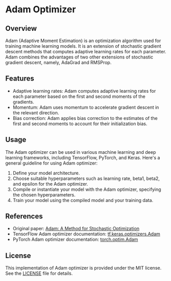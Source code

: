 # Adam Optimizer

## Overview
Adam (Adaptive Moment Estimation) is an optimization algorithm used for training machine learning models. It is an extension of stochastic gradient descent methods that computes adaptive learning rates for each parameter. Adam combines the advantages of two other extensions of stochastic gradient descent, namely, AdaGrad and RMSProp.

## Features
- Adaptive learning rates: Adam computes adaptive learning rates for each parameter based on the first and second moments of the gradients.
- Momentum: Adam uses momentum to accelerate gradient descent in the relevant direction.
- Bias correction: Adam applies bias correction to the estimates of the first and second moments to account for their initialization bias.

## Usage
The Adam optimizer can be used in various machine learning and deep learning frameworks, including TensorFlow, PyTorch, and Keras. Here's a general guideline for using Adam optimizer:

1. Define your model architecture.
2. Choose suitable hyperparameters such as learning rate, beta1, beta2, and epsilon for the Adam optimizer.
3. Compile or instantiate your model with the Adam optimizer, specifying the chosen hyperparameters.
4. Train your model using the compiled model and your training data.


## References
- Original paper: [Adam: A Method for Stochastic Optimization](https://arxiv.org/abs/1412.6980)
- TensorFlow Adam optimizer documentation: [tf.keras.optimizers.Adam](https://www.tensorflow.org/api_docs/python/tf/keras/optimizers/Adam)
- PyTorch Adam optimizer documentation: [torch.optim.Adam](https://pytorch.org/docs/stable/generated/torch.optim.Adam.html)

## License
This implementation of Adam optimizer is provided under the MIT license. See the [LICENSE](LICENSE) file for details.
